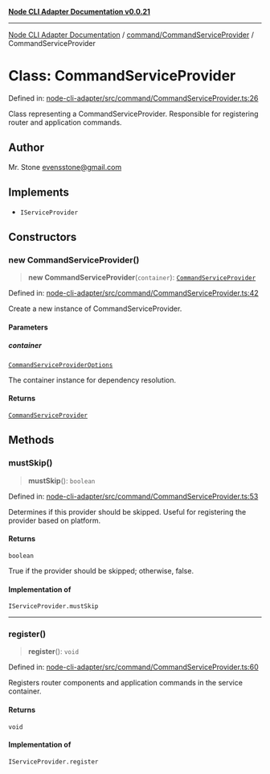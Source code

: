 [**Node CLI Adapter Documentation v0.0.21**](../../../README.md)

***

[Node CLI Adapter Documentation](../../../modules.md) / [command/CommandServiceProvider](../README.md) / CommandServiceProvider

# Class: CommandServiceProvider

Defined in: [node-cli-adapter/src/command/CommandServiceProvider.ts:26](https://github.com/stonemjs/node-cli-adapter/blob/3323167ff73e7c9f811f72d8b7db77f6e1756f38/src/command/CommandServiceProvider.ts#L26)

Class representing a CommandServiceProvider.
Responsible for registering router and application commands.

## Author

Mr. Stone <evensstone@gmail.com>

## Implements

- `IServiceProvider`

## Constructors

### new CommandServiceProvider()

> **new CommandServiceProvider**(`container`): [`CommandServiceProvider`](CommandServiceProvider.md)

Defined in: [node-cli-adapter/src/command/CommandServiceProvider.ts:42](https://github.com/stonemjs/node-cli-adapter/blob/3323167ff73e7c9f811f72d8b7db77f6e1756f38/src/command/CommandServiceProvider.ts#L42)

Create a new instance of CommandServiceProvider.

#### Parameters

##### container

[`CommandServiceProviderOptions`](../interfaces/CommandServiceProviderOptions.md)

The container instance for dependency resolution.

#### Returns

[`CommandServiceProvider`](CommandServiceProvider.md)

## Methods

### mustSkip()

> **mustSkip**(): `boolean`

Defined in: [node-cli-adapter/src/command/CommandServiceProvider.ts:53](https://github.com/stonemjs/node-cli-adapter/blob/3323167ff73e7c9f811f72d8b7db77f6e1756f38/src/command/CommandServiceProvider.ts#L53)

Determines if this provider should be skipped.
Useful for registering the provider based on platform.

#### Returns

`boolean`

True if the provider should be skipped; otherwise, false.

#### Implementation of

`IServiceProvider.mustSkip`

***

### register()

> **register**(): `void`

Defined in: [node-cli-adapter/src/command/CommandServiceProvider.ts:60](https://github.com/stonemjs/node-cli-adapter/blob/3323167ff73e7c9f811f72d8b7db77f6e1756f38/src/command/CommandServiceProvider.ts#L60)

Registers router components and application commands in the service container.

#### Returns

`void`

#### Implementation of

`IServiceProvider.register`
